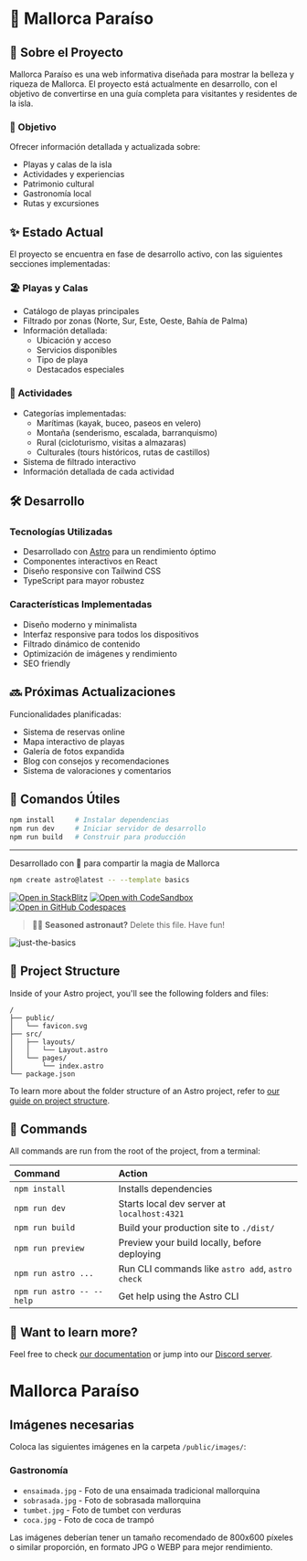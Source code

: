 # 🌴 Mallorca Paraíso

## 📖 Sobre el Proyecto

Mallorca Paraíso es una web informativa diseñada para mostrar la belleza y riqueza de Mallorca. El proyecto está actualmente en desarrollo, con el objetivo de convertirse en una guía completa para visitantes y residentes de la isla.

### 🎯 Objetivo
Ofrecer información detallada y actualizada sobre:
- Playas y calas de la isla
- Actividades y experiencias
- Patrimonio cultural
- Gastronomía local
- Rutas y excursiones

## ✨ Estado Actual

El proyecto se encuentra en fase de desarrollo activo, con las siguientes secciones implementadas:

### 🏖️ Playas y Calas
- Catálogo de playas principales
- Filtrado por zonas (Norte, Sur, Este, Oeste, Bahía de Palma)
- Información detallada:
  - Ubicación y acceso
  - Servicios disponibles
  - Tipo de playa
  - Destacados especiales

### 🎨 Actividades
- Categorías implementadas:
  - Marítimas (kayak, buceo, paseos en velero)
  - Montaña (senderismo, escalada, barranquismo)
  - Rural (cicloturismo, visitas a almazaras)
  - Culturales (tours históricos, rutas de castillos)
- Sistema de filtrado interactivo
- Información detallada de cada actividad

## 🛠️ Desarrollo

### Tecnologías Utilizadas
- Desarrollado con [Astro](https://astro.build) para un rendimiento óptimo
- Componentes interactivos en React
- Diseño responsive con Tailwind CSS
- TypeScript para mayor robustez

### Características Implementadas
- Diseño moderno y minimalista
- Interfaz responsive para todos los dispositivos
- Filtrado dinámico de contenido
- Optimización de imágenes y rendimiento
- SEO friendly

## 🔜 Próximas Actualizaciones

Funcionalidades planificadas:
- Sistema de reservas online
- Mapa interactivo de playas
- Galería de fotos expandida
- Blog con consejos y recomendaciones
- Sistema de valoraciones y comentarios

## 🚀 Comandos Útiles

```bash
npm install     # Instalar dependencias
npm run dev     # Iniciar servidor de desarrollo
npm run build   # Construir para producción
```

---

Desarrollado con 💙 para compartir la magia de Mallorca

```sh
npm create astro@latest -- --template basics
```

[![Open in StackBlitz](https://developer.stackblitz.com/img/open_in_stackblitz.svg)](https://stackblitz.com/github/withastro/astro/tree/latest/examples/basics)
[![Open with CodeSandbox](https://assets.codesandbox.io/github/button-edit-lime.svg)](https://codesandbox.io/p/sandbox/github/withastro/astro/tree/latest/examples/basics)
[![Open in GitHub Codespaces](https://github.com/codespaces/badge.svg)](https://codespaces.new/withastro/astro?devcontainer_path=.devcontainer/basics/devcontainer.json)

> 🧑‍🚀 **Seasoned astronaut?** Delete this file. Have fun!

![just-the-basics](https://github.com/withastro/astro/assets/2244813/a0a5533c-a856-4198-8470-2d67b1d7c554)

## 🚀 Project Structure

Inside of your Astro project, you'll see the following folders and files:

```text
/
├── public/
│   └── favicon.svg
├── src/
│   ├── layouts/
│   │   └── Layout.astro
│   └── pages/
│       └── index.astro
└── package.json
```

To learn more about the folder structure of an Astro project, refer to [our guide on project structure](https://docs.astro.build/en/basics/project-structure/).

## 🧞 Commands

All commands are run from the root of the project, from a terminal:

| Command                   | Action                                           |
| :------------------------ | :----------------------------------------------- |
| `npm install`             | Installs dependencies                            |
| `npm run dev`             | Starts local dev server at `localhost:4321`      |
| `npm run build`           | Build your production site to `./dist/`          |
| `npm run preview`         | Preview your build locally, before deploying     |
| `npm run astro ...`       | Run CLI commands like `astro add`, `astro check` |
| `npm run astro -- --help` | Get help using the Astro CLI                     |

## 👀 Want to learn more?

Feel free to check [our documentation](https://docs.astro.build) or jump into our [Discord server](https://astro.build/chat).

# Mallorca Paraíso

## Imágenes necesarias

Coloca las siguientes imágenes en la carpeta `/public/images/`:

### Gastronomía
- `ensaimada.jpg` - Foto de una ensaimada tradicional mallorquina
- `sobrasada.jpg` - Foto de sobrasada mallorquina
- `tumbet.jpg` - Foto de tumbet con verduras
- `coca.jpg` - Foto de coca de trampó

Las imágenes deberían tener un tamaño recomendado de 800x600 píxeles o similar proporción, en formato JPG o WEBP para mejor rendimiento.
